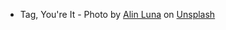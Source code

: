 * Tag, You're It - Photo by <a href="https://unsplash.com/@alin_luna?utm_content=creditCopyText&utm_medium=referral&utm_source=unsplash">Alin Luna</a> on <a href="https://unsplash.com/photos/a-couple-of-dogs-running-across-a-lush-green-field-LyjGDwQ-9PM?utm_content=creditCopyText&utm_medium=referral&utm_source=unsplash">Unsplash</a>
